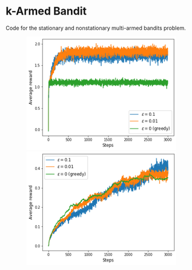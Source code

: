 # k-Armed Bandit
Code for the stationary and nonstationary multi-armed bandits problem.

<p align="center">
  <img width="395" height="300" src="images/stationary.png">
  <img width="395" height="300" src="images/nonstationary.png">
</p>

